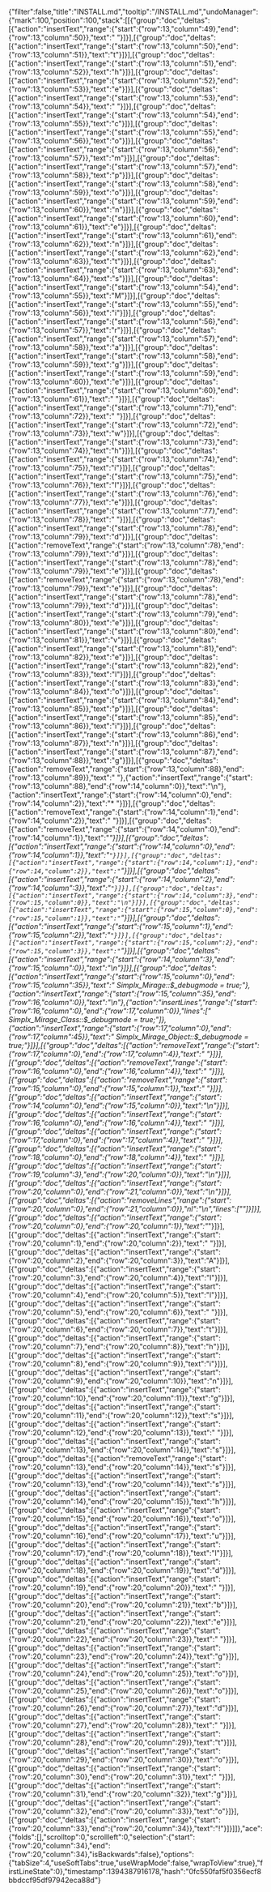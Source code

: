 {"filter":false,"title":"INSTALL.md","tooltip":"/INSTALL.md","undoManager":{"mark":100,"position":100,"stack":[[{"group":"doc","deltas":[{"action":"insertText","range":{"start":{"row":13,"column":49},"end":{"row":13,"column":50}},"text":" "}]}],[{"group":"doc","deltas":[{"action":"insertText","range":{"start":{"row":13,"column":50},"end":{"row":13,"column":51}},"text":"t"}]}],[{"group":"doc","deltas":[{"action":"insertText","range":{"start":{"row":13,"column":51},"end":{"row":13,"column":52}},"text":"h"}]}],[{"group":"doc","deltas":[{"action":"insertText","range":{"start":{"row":13,"column":52},"end":{"row":13,"column":53}},"text":"e"}]}],[{"group":"doc","deltas":[{"action":"insertText","range":{"start":{"row":13,"column":53},"end":{"row":13,"column":54}},"text":" "}]}],[{"group":"doc","deltas":[{"action":"insertText","range":{"start":{"row":13,"column":54},"end":{"row":13,"column":55}},"text":"c"}]}],[{"group":"doc","deltas":[{"action":"insertText","range":{"start":{"row":13,"column":55},"end":{"row":13,"column":56}},"text":"o"}]}],[{"group":"doc","deltas":[{"action":"insertText","range":{"start":{"row":13,"column":56},"end":{"row":13,"column":57}},"text":"m"}]}],[{"group":"doc","deltas":[{"action":"insertText","range":{"start":{"row":13,"column":57},"end":{"row":13,"column":58}},"text":"p"}]}],[{"group":"doc","deltas":[{"action":"insertText","range":{"start":{"row":13,"column":58},"end":{"row":13,"column":59}},"text":"o"}]}],[{"group":"doc","deltas":[{"action":"insertText","range":{"start":{"row":13,"column":59},"end":{"row":13,"column":60}},"text":"n"}]}],[{"group":"doc","deltas":[{"action":"insertText","range":{"start":{"row":13,"column":60},"end":{"row":13,"column":61}},"text":"e"}]}],[{"group":"doc","deltas":[{"action":"insertText","range":{"start":{"row":13,"column":61},"end":{"row":13,"column":62}},"text":"n"}]}],[{"group":"doc","deltas":[{"action":"insertText","range":{"start":{"row":13,"column":62},"end":{"row":13,"column":63}},"text":"t"}]}],[{"group":"doc","deltas":[{"action":"insertText","range":{"start":{"row":13,"column":63},"end":{"row":13,"column":64}},"text":"s"}]}],[{"group":"doc","deltas":[{"action":"insertText","range":{"start":{"row":13,"column":54},"end":{"row":13,"column":55}},"text":"M"}]}],[{"group":"doc","deltas":[{"action":"insertText","range":{"start":{"row":13,"column":55},"end":{"row":13,"column":56}},"text":"i"}]}],[{"group":"doc","deltas":[{"action":"insertText","range":{"start":{"row":13,"column":56},"end":{"row":13,"column":57}},"text":"r"}]}],[{"group":"doc","deltas":[{"action":"insertText","range":{"start":{"row":13,"column":57},"end":{"row":13,"column":58}},"text":"a"}]}],[{"group":"doc","deltas":[{"action":"insertText","range":{"start":{"row":13,"column":58},"end":{"row":13,"column":59}},"text":"g"}]}],[{"group":"doc","deltas":[{"action":"insertText","range":{"start":{"row":13,"column":59},"end":{"row":13,"column":60}},"text":"e"}]}],[{"group":"doc","deltas":[{"action":"insertText","range":{"start":{"row":13,"column":60},"end":{"row":13,"column":61}},"text":" "}]}],[{"group":"doc","deltas":[{"action":"insertText","range":{"start":{"row":13,"column":71},"end":{"row":13,"column":72}},"text":" "}]}],[{"group":"doc","deltas":[{"action":"insertText","range":{"start":{"row":13,"column":72},"end":{"row":13,"column":73}},"text":"w"}]}],[{"group":"doc","deltas":[{"action":"insertText","range":{"start":{"row":13,"column":73},"end":{"row":13,"column":74}},"text":"h"}]}],[{"group":"doc","deltas":[{"action":"insertText","range":{"start":{"row":13,"column":74},"end":{"row":13,"column":75}},"text":"i"}]}],[{"group":"doc","deltas":[{"action":"insertText","range":{"start":{"row":13,"column":75},"end":{"row":13,"column":76}},"text":"l"}]}],[{"group":"doc","deltas":[{"action":"insertText","range":{"start":{"row":13,"column":76},"end":{"row":13,"column":77}},"text":"e"}]}],[{"group":"doc","deltas":[{"action":"insertText","range":{"start":{"row":13,"column":77},"end":{"row":13,"column":78}},"text":" "}]}],[{"group":"doc","deltas":[{"action":"insertText","range":{"start":{"row":13,"column":78},"end":{"row":13,"column":79}},"text":"d"}]}],[{"group":"doc","deltas":[{"action":"removeText","range":{"start":{"row":13,"column":78},"end":{"row":13,"column":79}},"text":"d"}]}],[{"group":"doc","deltas":[{"action":"insertText","range":{"start":{"row":13,"column":78},"end":{"row":13,"column":79}},"text":"e"}]}],[{"group":"doc","deltas":[{"action":"removeText","range":{"start":{"row":13,"column":78},"end":{"row":13,"column":79}},"text":"e"}]}],[{"group":"doc","deltas":[{"action":"insertText","range":{"start":{"row":13,"column":78},"end":{"row":13,"column":79}},"text":"d"}]}],[{"group":"doc","deltas":[{"action":"insertText","range":{"start":{"row":13,"column":79},"end":{"row":13,"column":80}},"text":"e"}]}],[{"group":"doc","deltas":[{"action":"insertText","range":{"start":{"row":13,"column":80},"end":{"row":13,"column":81}},"text":"v"}]}],[{"group":"doc","deltas":[{"action":"insertText","range":{"start":{"row":13,"column":81},"end":{"row":13,"column":82}},"text":"e"}]}],[{"group":"doc","deltas":[{"action":"insertText","range":{"start":{"row":13,"column":82},"end":{"row":13,"column":83}},"text":"l"}]}],[{"group":"doc","deltas":[{"action":"insertText","range":{"start":{"row":13,"column":83},"end":{"row":13,"column":84}},"text":"o"}]}],[{"group":"doc","deltas":[{"action":"insertText","range":{"start":{"row":13,"column":84},"end":{"row":13,"column":85}},"text":"p"}]}],[{"group":"doc","deltas":[{"action":"insertText","range":{"start":{"row":13,"column":85},"end":{"row":13,"column":86}},"text":"i"}]}],[{"group":"doc","deltas":[{"action":"insertText","range":{"start":{"row":13,"column":86},"end":{"row":13,"column":87}},"text":"n"}]}],[{"group":"doc","deltas":[{"action":"insertText","range":{"start":{"row":13,"column":87},"end":{"row":13,"column":88}},"text":"g"}]}],[{"group":"doc","deltas":[{"action":"removeText","range":{"start":{"row":13,"column":88},"end":{"row":13,"column":89}},"text":" "},{"action":"insertText","range":{"start":{"row":13,"column":88},"end":{"row":14,"column":0}},"text":"\n"},{"action":"insertText","range":{"start":{"row":14,"column":0},"end":{"row":14,"column":2}},"text":"* "}]}],[{"group":"doc","deltas":[{"action":"removeText","range":{"start":{"row":14,"column":1},"end":{"row":14,"column":2}},"text":" "}]}],[{"group":"doc","deltas":[{"action":"removeText","range":{"start":{"row":14,"column":0},"end":{"row":14,"column":1}},"text":"*"}]}],[{"group":"doc","deltas":[{"action":"insertText","range":{"start":{"row":14,"column":0},"end":{"row":14,"column":1}},"text":"`"}]}],[{"group":"doc","deltas":[{"action":"insertText","range":{"start":{"row":14,"column":1},"end":{"row":14,"column":2}},"text":"`"}]}],[{"group":"doc","deltas":[{"action":"insertText","range":{"start":{"row":14,"column":2},"end":{"row":14,"column":3}},"text":"`"}]}],[{"group":"doc","deltas":[{"action":"insertText","range":{"start":{"row":14,"column":3},"end":{"row":15,"column":0}},"text":"\n"}]}],[{"group":"doc","deltas":[{"action":"insertText","range":{"start":{"row":15,"column":0},"end":{"row":15,"column":1}},"text":"`"}]}],[{"group":"doc","deltas":[{"action":"insertText","range":{"start":{"row":15,"column":1},"end":{"row":15,"column":2}},"text":"`"}]}],[{"group":"doc","deltas":[{"action":"insertText","range":{"start":{"row":15,"column":2},"end":{"row":15,"column":3}},"text":"`"}]}],[{"group":"doc","deltas":[{"action":"insertText","range":{"start":{"row":14,"column":3},"end":{"row":15,"column":0}},"text":"\n"}]}],[{"group":"doc","deltas":[{"action":"insertText","range":{"start":{"row":15,"column":0},"end":{"row":15,"column":35}},"text":" Simplx_Mirage::$_debugmode = true;"},{"action":"insertText","range":{"start":{"row":15,"column":35},"end":{"row":16,"column":0}},"text":"\n"},{"action":"insertLines","range":{"start":{"row":16,"column":0},"end":{"row":17,"column":0}},"lines":["    Simplx_Mirage_Class::$_debugmode = true;"]},{"action":"insertText","range":{"start":{"row":17,"column":0},"end":{"row":17,"column":45}},"text":"    Simplx_Mirage_Object::$_debugmode = true;"}]}],[{"group":"doc","deltas":[{"action":"removeText","range":{"start":{"row":17,"column":0},"end":{"row":17,"column":4}},"text":"    "}]}],[{"group":"doc","deltas":[{"action":"removeText","range":{"start":{"row":16,"column":0},"end":{"row":16,"column":4}},"text":"    "}]}],[{"group":"doc","deltas":[{"action":"removeText","range":{"start":{"row":15,"column":0},"end":{"row":15,"column":1}},"text":" "}]}],[{"group":"doc","deltas":[{"action":"insertText","range":{"start":{"row":14,"column":0},"end":{"row":15,"column":0}},"text":"\n"}]}],[{"group":"doc","deltas":[{"action":"insertText","range":{"start":{"row":16,"column":0},"end":{"row":16,"column":4}},"text":"    "}]}],[{"group":"doc","deltas":[{"action":"insertText","range":{"start":{"row":17,"column":0},"end":{"row":17,"column":4}},"text":"    "}]}],[{"group":"doc","deltas":[{"action":"insertText","range":{"start":{"row":18,"column":0},"end":{"row":18,"column":4}},"text":"    "}]}],[{"group":"doc","deltas":[{"action":"insertText","range":{"start":{"row":19,"column":3},"end":{"row":20,"column":0}},"text":"\n"}]}],[{"group":"doc","deltas":[{"action":"insertText","range":{"start":{"row":20,"column":0},"end":{"row":21,"column":0}},"text":"\n"}]}],[{"group":"doc","deltas":[{"action":"removeLines","range":{"start":{"row":20,"column":0},"end":{"row":21,"column":0}},"nl":"\n","lines":[""]}]}],[{"group":"doc","deltas":[{"action":"insertText","range":{"start":{"row":20,"column":0},"end":{"row":20,"column":1}},"text":"*"}]}],[{"group":"doc","deltas":[{"action":"insertText","range":{"start":{"row":20,"column":1},"end":{"row":20,"column":2}},"text":" "}]}],[{"group":"doc","deltas":[{"action":"insertText","range":{"start":{"row":20,"column":2},"end":{"row":20,"column":3}},"text":"A"}]}],[{"group":"doc","deltas":[{"action":"insertText","range":{"start":{"row":20,"column":3},"end":{"row":20,"column":4}},"text":"l"}]}],[{"group":"doc","deltas":[{"action":"insertText","range":{"start":{"row":20,"column":4},"end":{"row":20,"column":5}},"text":"l"}]}],[{"group":"doc","deltas":[{"action":"insertText","range":{"start":{"row":20,"column":5},"end":{"row":20,"column":6}},"text":" "}]}],[{"group":"doc","deltas":[{"action":"insertText","range":{"start":{"row":20,"column":6},"end":{"row":20,"column":7}},"text":"t"}]}],[{"group":"doc","deltas":[{"action":"insertText","range":{"start":{"row":20,"column":7},"end":{"row":20,"column":8}},"text":"h"}]}],[{"group":"doc","deltas":[{"action":"insertText","range":{"start":{"row":20,"column":8},"end":{"row":20,"column":9}},"text":"i"}]}],[{"group":"doc","deltas":[{"action":"insertText","range":{"start":{"row":20,"column":9},"end":{"row":20,"column":10}},"text":"n"}]}],[{"group":"doc","deltas":[{"action":"insertText","range":{"start":{"row":20,"column":10},"end":{"row":20,"column":11}},"text":"g"}]}],[{"group":"doc","deltas":[{"action":"insertText","range":{"start":{"row":20,"column":11},"end":{"row":20,"column":12}},"text":"s"}]}],[{"group":"doc","deltas":[{"action":"insertText","range":{"start":{"row":20,"column":12},"end":{"row":20,"column":13}},"text":" "}]}],[{"group":"doc","deltas":[{"action":"insertText","range":{"start":{"row":20,"column":13},"end":{"row":20,"column":14}},"text":"s"}]}],[{"group":"doc","deltas":[{"action":"removeText","range":{"start":{"row":20,"column":13},"end":{"row":20,"column":14}},"text":"s"}]}],[{"group":"doc","deltas":[{"action":"insertText","range":{"start":{"row":20,"column":13},"end":{"row":20,"column":14}},"text":"s"}]}],[{"group":"doc","deltas":[{"action":"insertText","range":{"start":{"row":20,"column":14},"end":{"row":20,"column":15}},"text":"h"}]}],[{"group":"doc","deltas":[{"action":"insertText","range":{"start":{"row":20,"column":15},"end":{"row":20,"column":16}},"text":"o"}]}],[{"group":"doc","deltas":[{"action":"insertText","range":{"start":{"row":20,"column":16},"end":{"row":20,"column":17}},"text":"u"}]}],[{"group":"doc","deltas":[{"action":"insertText","range":{"start":{"row":20,"column":17},"end":{"row":20,"column":18}},"text":"l"}]}],[{"group":"doc","deltas":[{"action":"insertText","range":{"start":{"row":20,"column":18},"end":{"row":20,"column":19}},"text":"d"}]}],[{"group":"doc","deltas":[{"action":"insertText","range":{"start":{"row":20,"column":19},"end":{"row":20,"column":20}},"text":" "}]}],[{"group":"doc","deltas":[{"action":"insertText","range":{"start":{"row":20,"column":20},"end":{"row":20,"column":21}},"text":"b"}]}],[{"group":"doc","deltas":[{"action":"insertText","range":{"start":{"row":20,"column":21},"end":{"row":20,"column":22}},"text":"e"}]}],[{"group":"doc","deltas":[{"action":"insertText","range":{"start":{"row":20,"column":22},"end":{"row":20,"column":23}},"text":" "}]}],[{"group":"doc","deltas":[{"action":"insertText","range":{"start":{"row":20,"column":23},"end":{"row":20,"column":24}},"text":"g"}]}],[{"group":"doc","deltas":[{"action":"insertText","range":{"start":{"row":20,"column":24},"end":{"row":20,"column":25}},"text":"o"}]}],[{"group":"doc","deltas":[{"action":"insertText","range":{"start":{"row":20,"column":25},"end":{"row":20,"column":26}},"text":"o"}]}],[{"group":"doc","deltas":[{"action":"insertText","range":{"start":{"row":20,"column":26},"end":{"row":20,"column":27}},"text":"d"}]}],[{"group":"doc","deltas":[{"action":"insertText","range":{"start":{"row":20,"column":27},"end":{"row":20,"column":28}},"text":" "}]}],[{"group":"doc","deltas":[{"action":"insertText","range":{"start":{"row":20,"column":28},"end":{"row":20,"column":29}},"text":"t"}]}],[{"group":"doc","deltas":[{"action":"insertText","range":{"start":{"row":20,"column":29},"end":{"row":20,"column":30}},"text":"o"}]}],[{"group":"doc","deltas":[{"action":"insertText","range":{"start":{"row":20,"column":30},"end":{"row":20,"column":31}},"text":" "}]}],[{"group":"doc","deltas":[{"action":"insertText","range":{"start":{"row":20,"column":31},"end":{"row":20,"column":32}},"text":"g"}]}],[{"group":"doc","deltas":[{"action":"insertText","range":{"start":{"row":20,"column":32},"end":{"row":20,"column":33}},"text":"o"}]}],[{"group":"doc","deltas":[{"action":"insertText","range":{"start":{"row":20,"column":33},"end":{"row":20,"column":34}},"text":"!"}]}]]},"ace":{"folds":[],"scrolltop":0,"scrollleft":0,"selection":{"start":{"row":20,"column":34},"end":{"row":20,"column":34},"isBackwards":false},"options":{"tabSize":4,"useSoftTabs":true,"useWrapMode":false,"wrapToView":true},"firstLineState":0},"timestamp":1394387916178,"hash":"0fc550faf5f0356ecf8bbdccf95df97942eca88d"}